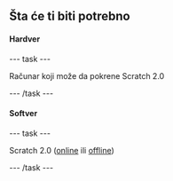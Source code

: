 ## Šta će ti biti potrebno

#### Hardver

--- task ---

Računar koji može da pokrene Scratch 2.0

--- /task ---

#### Softver

--- task ---

Scratch 2.0 ([online](https://scratch.mit.edu/projects/editor/) ili [offline](https://scratch.mit.edu/scratch2download/))

--- /task ---
